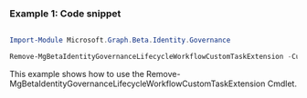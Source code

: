 ### Example 1: Code snippet

```powershell

Import-Module Microsoft.Graph.Beta.Identity.Governance

Remove-MgBetaIdentityGovernanceLifecycleWorkflowCustomTaskExtension -CustomTaskExtensionId $customTaskExtensionId

```
This example shows how to use the Remove-MgBetaIdentityGovernanceLifecycleWorkflowCustomTaskExtension Cmdlet.


